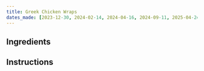 ```yaml
---
title: Greek Chicken Wraps
dates_made: [2023-12-30, 2024-02-14, 2024-04-16, 2024-09-11, 2025-04-24]
---
```


## Ingredients

## Instructions
